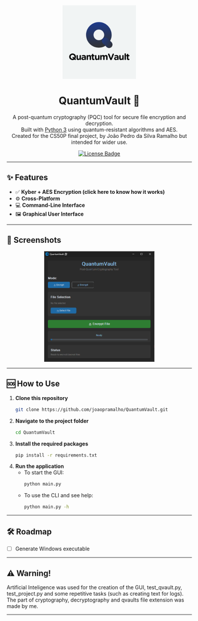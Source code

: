 <p align="center">
  <img src="assets/QuantumLogo.png" alt="QuantumVault Logo" width="200px"/>
</p>

<h1 align="center">QuantumVault 🔐</h1>

<p align="center">
  A post-quantum cryptography (PQC) tool for secure file encryption and decryption.<br>
  Built with <a href="https://www.python.org/">Python 3</a> using quantum-resistant algorithms and AES.<br>
  Created for the CS50P final project, by João Pedro da Silva Ramalho but intended for wider use.
</p>

<p align="center">
  <a href="https://raw.githubusercontent.com/joaopramalho/QuantumVault/master/LICENSE">
    <img src="https://img.shields.io/github/license/joaopramalho/QuantumVault?label=License" alt="License Badge"/>
  </a>
</p>

---

## ✨ Features

- ✅ **Kyber + AES Encryption (click here to know how it works)**  
- ⚙️ **Cross-Platform**  
- 💻 **Command-Line Interface**  
- 🖼️ **Graphical User Interface**  

---

## 📸 Screenshots

<p align="center">
  <img src="/assets/print1.png" alt="GUI" width="300px"/>
</p>

---

## 🆘 How to Use

1. **Clone this repository**  
   ```bash
   git clone https://github.com/joaopramalho/QuantumVault.git
   ```
2. **Navigate to the project folder**  
   ```bash
   cd QuantumVault
   ```
3. **Install the required packages**  
   ```bash
   pip install -r requirements.txt
   ```
4. **Run the application**  
   - To start the GUI:  
     ```bash
     python main.py
     ```
   - To use the CLI and see help:  
     ```bash
     python main.py -h
     ```

---

## 🛠️ Roadmap

- [ ] Generate Windows executable  

---


## ⚠️ Warning!

Artificial Inteligence was used for the creation of the GUI, test_qvault.py, test_project.py and some repetitive tasks (such as creating text for logs). The part of cryptography, decryptography and qvaults file extension was made by me.

---